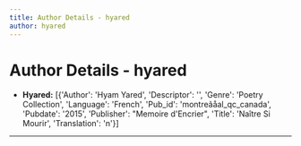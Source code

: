 ```yaml
---
title: Author Details - hyared
author: hyared
---
```


# Author Details - hyared

<ul>
    <li><strong>Hyared:</strong> [{'Author': 'Hyam Yared', 'Descriptor': '', 'Genre': 'Poetry Collection', 'Language': 'French', 'Pub_id': 'montreãåal_qc_canada', 'Pubdate': '2015', 'Publisher': "Memoire d'Encrier", 'Title': 'Naître Si Mourir', 'Translation': 'n'}]</li>
</ul>
<hr>